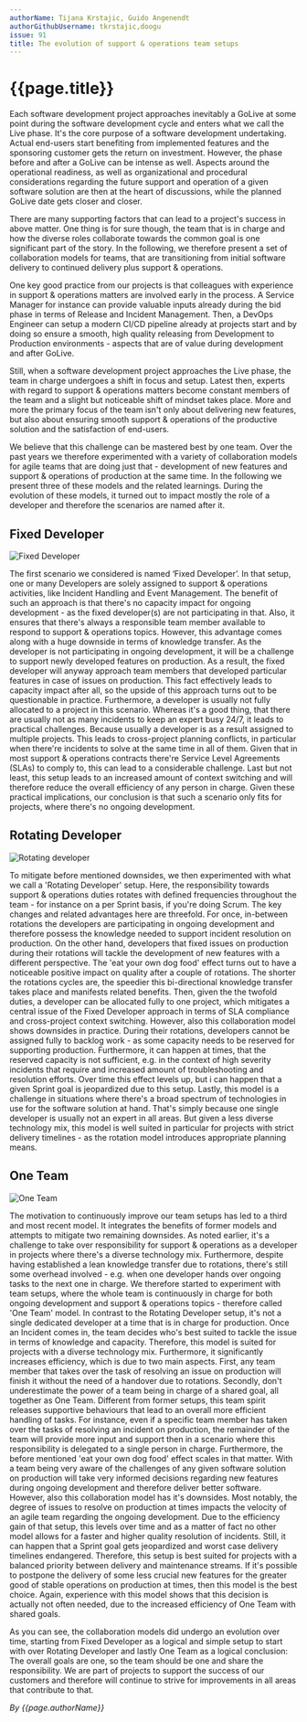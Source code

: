 ```yaml
---
authorName: Tijana Krstajic, Guido Angenendt
authorGithubUsername: tkrstajic,doogu
issue: 91
title: The evolution of support & operations team setups
---
```

# {{page.title}}

Each software development project approaches inevitably a GoLive at some point during the software development cycle and enters what we call the Live phase. It's the core purpose of a software development undertaking. Actual end-users start benefiting from implemented features and the sponsoring customer gets the return on investment. However, the phase before and after a GoLive can be intense as well. Aspects around the operational readiness, as well as organizational and procedural considerations regarding the future support and operation of a given software solution are then at the heart of discussions, while the planned GoLive date gets closer and closer.

There are many supporting factors that can lead to a project's success in above matter. One thing is for sure though, the team that is in charge and how the diverse roles collaborate towards the common goal is one significant part of the story. In the following, we therefore present a set of collaboration models for teams, that are transitioning from initial software delivery to continued delivery plus support & operations.

One key good practice from our projects is that colleagues with experience in support & operations matters are involved early in the process. A Service Manager for instance can provide valuable inputs already during the bid phase in terms of Release and Incident Management. Then, a DevOps Engineer can setup a modern CI/CD pipeline already at projects start and by doing so ensure a smooth, high quality releasing from Development to Production environments - aspects that are of value during development and after GoLive. 

Still, when a software development project approaches the Live phase, the team in charge undergoes a shift in focus and setup. Latest then, experts with regard to support & operations matters become constant members of the team and a slight but noticeable shift of mindset takes place. More and more the primary focus of the team isn't only about delivering new features, but also about ensuring smooth support & operations of the productive solution and the satisfaction of end-users.

We believe that this challenge can be mastered best by one team. Over the past years we therefore experimented with a variety of collaboration models for agile teams that are doing just that - development of new features and support & operations of production at the same time. In the following we present three of these models and the related learnings. During the evolution of these models, it turned out to impact mostly the role of a developer and therefore the scenarios are named after it. 

## Fixed Developer
![Fixed Developer](./ams-team-setups/fixed.png)
 
The first scenario we considered is named ‘Fixed Developer’. In that setup, one or many Developers are solely assigned to support & operations activities, like Incident Handling and Event Management. The benefit of such an approach is that there's no capacity impact for ongoing development - as the fixed developer(s) are not participating in that. Also, it ensures that there's always a responsible team member available to respond to support & operations topics. However, this advantage comes along with a huge downside in terms of knowledge transfer. As the developer is not participating in ongoing development, it will be a challenge to support newly developed features on production. As a result, the fixed developer will anyway approach team members that developed particular features in case of issues on production. This fact effectively leads to capacity impact after all, so the upside of this approach turns out to be questionable in practice. Furthermore, a developer is usually not fully allocated to a project in this scenario. Whereas it's a good thing, that there are usually not as many incidents to keep an expert busy 24/7, it leads to practical challenges. Because usually a developer is as a result assigned to multiple projects. This leads to cross-project planning conflicts, in particular when there're incidents to solve at the same time in all of them. Given that in most support & operations contracts there're Service Level Agreements (SLAs) to comply to, this can lead to a considerable challenge. Last but not least, this setup leads to an increased amount of context switching and will therefore reduce the overall efficiency of any person in charge. Given these practical implications, our conclusion is that such a scenario only fits for projects, where there's no ongoing development. 

## Rotating Developer
![Rotating developer](./ams-team-setups/rotating.png)

To mitigate before mentioned downsides, we then experimented with what we call a 'Rotating Developer' setup. Here, the responsibility towards support & operations duties rotates with defined frequencies throughout the team - for instance on a per Sprint basis, if you're doing Scrum. The key changes and related advantages here are threefold. For once, in-between rotations the developers are participating in ongoing development and therefore possess the knowledge needed to support incident resolution on production. On the other hand, developers that fixed issues on production during their rotations will tackle the development of new features with a different perspective. The 'eat your own dog food' effect turns out to have a noticeable positive impact on quality after a couple of rotations. The shorter the rotations cycles are, the speedier this bi-directional knowledge transfer takes place and manifests related benefits. Then, given the the twofold duties, a developer can be allocated fully to one project, which mitigates a central issue of the Fixed Developer approach in terms of SLA compliance and cross-project context switching. However, also this collaboration model shows downsides in practice. During their rotations, developers cannot be assigned fully to backlog work - as some capacity needs to be reserved for supporting production. Furthermore, it can happen at times, that the reserved capacity is not sufficient, e.g. in the context of high severity incidents that require and increased amount of troubleshooting and resolution efforts. Over time this effect levels up, but i can happen that a given Sprint goal is jeopardized due to this setup. Lastly, this model is a challenge in situations where there's a broad spectrum of technologies in use for the software solution at hand. That's simply because one single developer is usually not an expert in all areas. But given a less diverse technology mix, this model is well suited in particular for projects with strict delivery timelines - as the rotation model introduces appropriate planning means. 

## One Team

![One Team](./ams-team-setups/one.png)

The motivation to continuously improve our team setups has led to a third and most recent model. It integrates the benefits of former models and attempts to mitigate two remaining downsides. As noted earlier, it's a challenge to take over responsibility for support & operations as a developer in projects where there's a diverse technology mix. Furthermore, despite having established a lean knowledge transfer due to rotations, there's still some overhead involved - e.g. when one developer hands over ongoing tasks to the next one in charge. We therefore started to experiment with team setups, where the whole team is continuously in charge for both ongoing development and support & operations topics - therefore called 'One Team' model. In contrast to the Rotating Developer setup, it's not a single dedicated developer at a time that is in charge for production. Once an Incident comes in, the team decides who's best suited to tackle the issue in terms of knowledge and capacity. Therefore, this model is suited for projects with a diverse technology mix. Furthermore, it significantly increases efficiency, which is due to two main aspects. First, any team member that takes over the task of resolving an issue on production will finish it without the need of a handover due to rotations. Secondly, don't underestimate the power of a team being in charge of a shared goal, all together as One Team. Different from former setups, this team spirit releases supportive behaviours that lead to an overall more efficient handling of tasks. For instance, even if a specific team member has taken over the tasks of resolving an incident on production, the remainder of the team will provide more input and support then in a scenario where this responsibility is delegated to a single person in charge. Furthermore, the before mentioned 'eat your own dog food' effect scales  in that matter. With a team being very aware of the challenges of any given software solution on production will take very informed decisions regarding new features during ongoing development and therefore deliver better software. However, also this collaboration model has it's downsides. Most notably, the degree of issues to resolve on production at times impacts the velocity of an agile team regarding the ongoing development. Due to the efficiency gain of that setup, this levels over time and as a matter of fact no other model allows for a faster and higher quality resolution of incidents. Still, it can happen that a Sprint goal gets jeopardized and worst case delivery timelines endangered. Therefore, this setup is best suited for projects with a balanced priority between delivery and maintenance streams. If it's possible to postpone the delivery of some less crucial new features for the greater good of stable operations on production at times, then this model is the best choice. Again, experience with this model shows that this decision is actually not often needed, due to the increased efficiency of One Team with shared goals.

As you can see, the collaboration models did undergo an evolution over time,  starting from Fixed Developer as a logical and simple setup to start with over Rotating Developer and lastly One Team as a logical conclusion: The overall goals are one, so the team should be one and share the responsibility. We are part of projects to support the success of our customers and therefore will continue to strive for improvements in all areas that contribute to that. 

*By {{page.authorName}}*